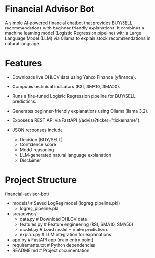 # Financial Advisor Bot

A simple AI-powered financial chatbot that provides BUY/SELL recommendations with beginner friendly explanations. It combines a machine learning model (Logistic Regression pipeline) with a Large Language Model (LLM) via Ollama to explain stock recommendations in natural language.

# Features
- Downloads live OHLCV data using Yahoo Finance (yfinance).

- Computes technical indicators (RSI, SMA10, SMA50).

- Runs a fine-tuned Logistic Regression pipeline for BUY/SELL predictions.

- Generates beginner-friendly explanations using Ollama (llama 3.2).

- Exposes a REST API via FastAPI (/advise?ticker="tickername").

- JSON responses include:
  - Decision (BUY/SELL)
  - Confidence score
  - Model reasoning
  - LLM-generated natural language explanation
  - Disclaimer
 
# Project Structure

financial-advisor-bot/
  - models/                  # Saved LogReg model (logreg_pipeline.pkl)
    - logreg_pipeline.pkl
  - src/advisor/
    - data.py              # Download OHLCV data
    - features.py          # Feature engineering (RSI, SMA10, SMA50)
    - model.py             # Load model + make predictions
    - explain.py           # LLM integration for explanations
  - app.py               # FastAPI app (main entry point)
  - requirements.txt         # Python dependencies
  - README.md                # Project documentation

